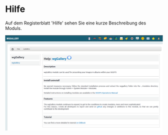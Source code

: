 # Hilfe

Auf dem Registerblatt 'Hilfe' sehen Sie eine kurze Beschreibung des Moduls.

![](../../.gitbook/assets/help1.png)

